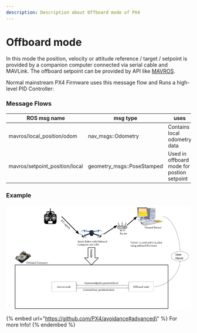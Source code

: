 ```yaml
---
description: Description about Offboard mode of PX4
---
```


# Offboard mode

In this mode the position, velocity or attitude reference / target / setpoint is provided by a companion computer connected via serial cable and MAVLink. The offboard setpoint can be provided by API like [MAVROS](https://github.com/mavlink/mavros).

Normal mainstream PX4  Firmware uses this message flow and Runs a high-level PID Controller:

### Message Flows

| ROS msg name                    | msg type                    | uses                                       |
| ------------------------------- | --------------------------- | ------------------------------------------ |
| mavros/local\_position/odom     | nav\_msgs::Odometry         | Contains local odometry data               |
| mavros/setpoint\_position/local | geometry\_msgs::PoseStamped | Used in offboard mode for postion setpoint |

### Example

![](<../.gitbook/assets/Untitled presentation (1).png>)

{% embed url="https://github.com/PX4/avoidance#advanced\" %}
For more Info!
{% endembed %}
